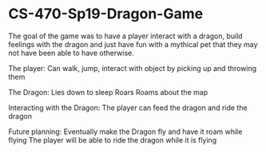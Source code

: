 # CS-470-Sp19-Dragon-Game

The goal of the game was to have a player interact with a dragon, build feelings with the dragon and just have fun with a mythical pet that they may not have been able to have otherwise.

The player:
Can walk, jump, interact with object by picking up and throwing them

The Dragon:
Lies down to sleep
Roars
Roams about the map

Interacting with the Dragon:
The player can feed the dragon and ride the dragon

Future planning:
Eventually make the Dragon fly and have it roam while flying
The player will be able to ride the dragon while it is flying
